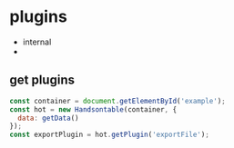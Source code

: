 # plugins
- internal
- 


## get plugins
```js
const container = document.getElementById('example');
const hot = new Handsontable(container, {
  data: getData()
});
const exportPlugin = hot.getPlugin('exportFile');


```

